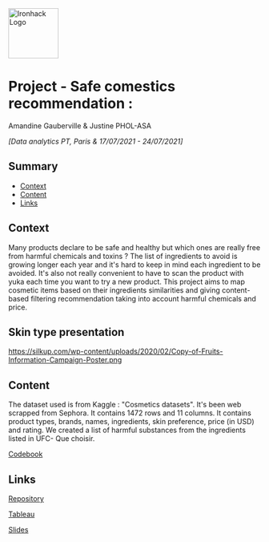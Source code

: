 <img src="https://bit.ly/2VnXWr2" alt="Ironhack Logo" width="100"/>

# Project - Safe comestics recommendation : 
Amandine Gauberville & Justine PHOL-ASA 

*[Data analytics PT, Paris & 17/07/2021 - 24/07/2021]*

## Summary
- [Context](#context)
- [Content](#content)
- [Links](#links)

<a name="context"></a>

## Context
Many products declare to be safe and healthy but which ones are really free from harmful chemicals and toxins ? The list of ingredients to avoid is growing longer each year and it's hard to keep in mind each ingredient to be avoided. It's also not really convenient to have to scan the product with yuka each time you want to try a new product. This project aims to map cosmetic items based on their ingredients similarities and giving content-based filtering recommendation taking into account harmful chemicals and price. 

## Skin type presentation
https://silkup.com/wp-content/uploads/2020/02/Copy-of-Fruits-Information-Campaign-Poster.png

<a name="content"></a>

## Content

The dataset used is from Kaggle : "Cosmetics datasets". It's been web scrapped from Sephora. It contains 1472 rows and 11 columns.
It contains product types, brands, names, ingredients, skin preference, price (in USD) and rating.
We created a list of harmful substances from the ingredients listed in UFC- Que choisir.

[Codebook](https://drive.google.com/file/d/1z4dAHoN7Y9yZXxQG5rIcwNI7_IFcJf1P/view?usp=sharing)

<a name="links"></a>

## Links

[Repository](https://github.com/pholasajustine/Cosmetics_recommendation)  

[Tableau](https://public.tableau.com/app/profile/gauberville.amandine/viz/Cosmeticsrecommendations/Cosmeticsrecommendationsstory)

[Slides](https://drive.google.com/file/d/1VS6hYXr-AHUA_dAbAuW1Xo1OVnvzim5S/view?usp=sharing)    
